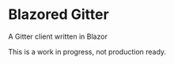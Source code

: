 # Blazored Gitter

A Gitter client written in Blazor

This is a work in progress, not production ready.